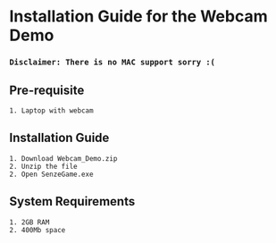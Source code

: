# Installation Guide for the Webcam Demo

### ` Disclaimer: There is no MAC support sorry :( `

## Pre-requisite
```
1. Laptop with webcam
```

## Installation Guide
```
1. Download Webcam_Demo.zip
2. Unzip the file
2. Open SenzeGame.exe
```

## System Requirements
```
1. 2GB RAM
2. 400Mb space
```
